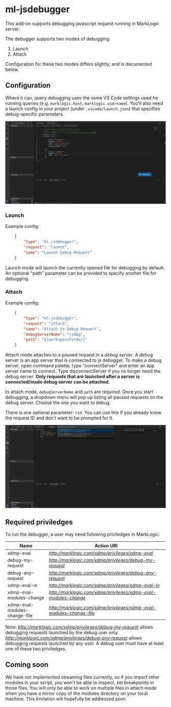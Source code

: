 # ml-jsdebugger

This add-on supports debugging javascript request running in MarkLogic server. 

The debugger supports two modes of debugging:

1. Launch
2. Attach

Configuration for these two modes differs slightly, and is documented below.

## Configuration

Where it can, query debugging uses the same VS Code settings used for running queries (e.g. `marklogic.host`, `marklogic.username`). You'll also need a launch config in your project (under `.vscode/launch.json`) that specifies debug-specific parameters.

![Alt](../../images/setting_screenshot.png "Example configs")

### Launch

Example config:

```json
    {
        "type": "ml-jsdebugger",
        "request": "launch",
        "name": "Launch Debug Request"
    }
```
Launch mode will launch the currently opened file for debugging by default.
An optional "path" parameter can be provided to specify another file for debugging.

### Attach

Example config:

```json
    {
        "type": "ml-jsdebugger",
        "request": "attach",
        "name": "Attach to Debug Request",
        "debugServerName": "jsdbg",
        "path": "${workspaceFolder}"
    }
```

Attach mode attaches to a paused request in a *debug server*. A debug server is an app server that is connected to js debugger. To make a debug server, open command palette, type "connectServer" and enter an app server name to connect. Type disconnectServer if you no longer need the debug server.
**Only requests that are launched after a server is connected/made debug server can be attached.**

In attach mode, `debugServerName` and `path` are required. Once you start debugging,
a dropdown menu will pop up listing all paused requests on the debug server. Choose the one you want to debug.

There is one optional parameter: `rid`. You can use this if you already know the request ID and don't want to be prompted for it.

![Alt](../../images/attach_screenshot.png "attach screenshot")

## Required priviledges

To run the debugger, a user may need following priviledges in MarkLogic:

| Name                          | Action URI                                                           |
| ----------------------------- | -------------------------------------------------------------------- |
| xdmp-eval                     | *http://marklogic.com/xdmp/privileges/xdmp-eval*                     |
| debug-my-request              | *http://marklogic.com/xdmp/privileges/debug-my-request*              |
| debug-any-request             | *http://marklogic.com/xdmp/privileges/debug-any-request*             |
| xdmp-eval-in                  | *http://marklogic.com/xdmp/privileges/xdmp-eval-in*                  |
| xdmp-eval-modules-change      | *http://marklogic.com/xdmp/privileges/xdmp-eval-modules-change*      |
| xdmp-eval-modules-change-file | *http://marklogic.com/xdmp/privileges/xdmp-eval-modules-change-file* |

Note: *http://marklogic.com/xdmp/privileges/debug-my-request* allows debugging requests launched by the debug user only. *http://marklogic.com/xdmp/privileges/debug-any-request* allows debugging requests launched by any user. A debug user must have at least one of these two priviledges.

## Coming soon

We have not implemented streaming files currently, so if you import other modules in your script, you won't be able to inspect, set breakpoints in those files. You will only be able to work on multiple files in attach mode when you have a mirror copy of the modules directory on your local machine. This limitation will hopefully be addressed soon.
